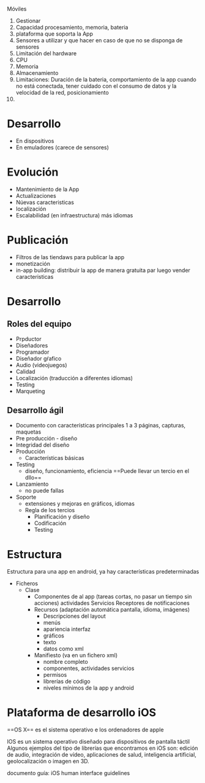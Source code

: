 Móviles
1. Gestionar
2. Capacidad procesamiento, memoria, bateria
3. plataforma que soporta la App
4. Sensores a utilizar y que hacer en caso de que no se disponga de sensores
5. Limitación del hardware
6. CPU
7. Memoria
8. Almacenamiento
9. Limitaciones: Duración de la bateria, comportamiento de la app cuando no está conectada, tener cuidado con el consumo de datos y la velocidad de la red, posicionamiento
10. 


# Desarrollo

- En dispositivos
- En emuladores (carece de sensores)


# Evolución

- Mantenimiento de la App
- Actualizaciones
- Núevas caracteristicas
- localización
- Escalabilidad (en infraestructura) más idiomas

# Publicación

- Filtros de las tiendaws para publicar la app
- monetización
- in-app building: distribuir la app de manera gratuita par luego vender caracteristicas



# Desarrollo

## Roles del equipo

- Prpductor
- Diseñadores
- Programador
- Diseñador gŕafico
- Audio (videojuegos)
- Calidad
- Localización (traducción a diferentes idiomas)
- Testing
- Marqueting

## Desarrollo ágil

- Documento con características principales 1 a 3 páginas, capturas, maquetas
- Pre producción - diseño
- Integridad del diseño
- Producción
	- Características básicas
- Testing
	- diseño, funcionamiento, eficiencia ==Puede llevar un tercio en el dllo==
- Lanzamiento
	- no puede fallas
- Soporte 
	- extensiones y mejoras en gráficos, idiomas
	- Regla de los tercios
		- Planificación y diseño
		- Codificación
		- Testing



# Estructura
Estructura para una app en android, ya hay características predeterminadas

- Ficheros
	-  Clase
		- Componentes de al app (tareas cortas, no pasar un tiempo sin acciones)
			 actividades
			 Servicios
			 Receptores de notificaciones
		- Recursos (adaptación automática pantalla, idioma, imágenes)
			- Descripciones del layout
			- menús
			- apariencia interfaz
			- gráficos
			- texto
			- datos como xml
		- Manifiesto (va en un fichero xml)
			- nombre completo
			- componentes, actividades servicios
			- permisos
			- librerías de código
			- niveles mínimos de la app y android

# Plataforma de desarrollo iOS

==OS X== es el sistema operativo e los ordenadores de apple

IOS es un sistema operativo diseñado para dispositivos de pantalla táctil
Algunos ejemplos del tipo de librerías que encontramos en iOS son: edición de audio, integración de vídeo, aplicaciones de salud, inteligencia artificial, geolocalización o imagen en 3D.


documento guía:  iOS human interface guidelines

